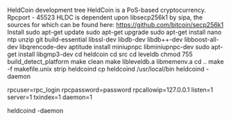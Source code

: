 
HeldCoin development tree
HeldCoin is a PoS-based cryptocurrency.
Rpcport - 45523
HLDC is dependent upon libsecp256k1 by sipa, the sources for which can be found here:
https://github.com/bitcoin/secp256k1
Install
sudo apt-get update
sudo apt-get upgrade 
sudo apt-get install nano ntp unzip git build-essential libssl-dev libdb-dev libdb++-dev libboost-all-dev libqrencode-dev 
aptitude install miniupnpc libminiupnpc-dev
sudo apt-get install libgmp3-dev
cd heldcoin
cd src
cd leveldb
chmod 755 build_detect_platform
make clean
make libleveldb.a libmemenv.a
cd ..
make -f makefile.unix
strip heldcoind
cp heldcoind /usr/local/bin
heldcoind -daemon

rpcuser=rpc_login
rpcpassword=password
rpcallowip=127.0.0.1
listen=1
server=1
txindex=1
daemon=1

heldcoind -daemon
